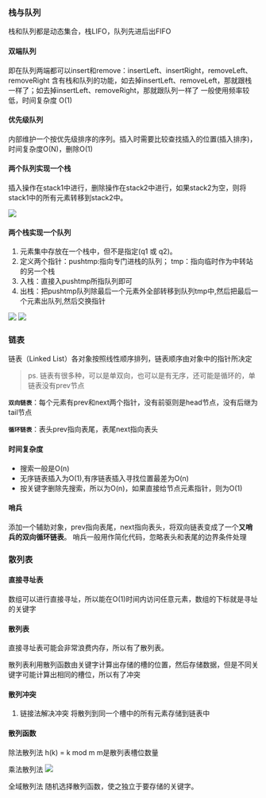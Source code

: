 ### 栈与队列
栈和队列都是动态集合，栈LIFO，队列先进后出FIFO

#### 双端队列
即在队列两端都可以insert和remove：insertLeft、insertRight，removeLeft、removeRight
含有栈和队列的功能，如去掉insertLeft、removeLeft，那就跟栈一样了；如去掉insertLeft、removeRight，那就跟队列一样了
一般使用频率较低，时间复杂度 O(1)

#### 优先级队列
内部维护一个按优先级排序的序列。插入时需要比较查找插入的位置(插入排序)，时间复杂度O(N)，删除O(1)

#### 两个队列实现一个栈
插入操作在stack1中进行，删除操作在stack2中进行，如果stack2为空，则将stack1中的所有元素转移到stack2中。

![](http://images.cnitblog.com/blog/408927/201303/01213849-465c3235203447c1960257f78c95a260.png)

#### 两个栈实现一个队列
1. 元素集中存放在一个栈中，但不是指定(q1 或 q2)。
2. 定义两个指针：pushtmp:指向专门进栈的队列； tmp：指向临时作为中转站的另一个栈
3. 入栈：直接入pushtmp所指队列即可
4. 出栈：把pushtmp队列除最后一个元素外全部转移到队列tmp中,然后把最后一个元素出队列,然后交换指针

![](http://images.cnitblog.com/blog/408927/201303/02121843-6e98f7733ed34e06ad584ac91dde3404.x-png)
![](http://images.cnitblog.com/blog/408927/201303/02122023-18d8a2abe3b74cb6839c6b08d8c43b61.x-png)

### 链表
链表（Linked List）各对象按照线性顺序排列，链表顺序由对象中的指针所决定
>ps. 链表有很多种，可以是单双向，也可以是有无序，还可能是循环的，单链表没有prev节点

**`双向链表`**：每个元素有prev和next两个指针，没有前驱则是head节点，没有后继为tail节点

**`循环链表`**：表头prev指向表尾，表尾next指向表头

#### 时间复杂度
- 搜索一般是O(n)
- 无序链表插入为O(1),有序链表插入寻找位置最差为O(n)
- 按关键字删除先搜索，所以为O(n)，如果直接给节点元素指针，则为O(1)

#### 哨兵
添加一个辅助对象，prev指向表尾，next指向表头，将双向链表变成了一个**又哨兵的双向循环链表**。
哨兵一般用作简化代码，忽略表头和表尾的边界条件处理

### 散列表
#### 直接寻址表
数组可以进行直接寻址，所以能在O(1)时间内访问任意元素，数组的下标就是寻址的关键字

#### 散列表
直接寻址表可能会非常浪费内存，所以有了散列表。

散列表利用散列函数由关键字计算出存储的槽的位置，然后存储数据，但是不同关键字可能计算出相同的槽位，所以有了冲突

#### 散列冲突
1. 链接法解决冲突
将散列到同一个槽中的所有元素存储到链表中

#### 散列函数

除法散列法
h(k) = k mod m
m是散列表槽位数量

乘法散列法
![](http://hi.csdn.net/attachment/201103/3/9610_129911890437V8.png)

全域散列法
随机选择散列函数，使之独立于要存储的关键字。



























